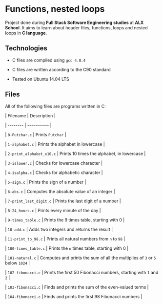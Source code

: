 # Functions, nested loops

                


                

Project done during **Full Stack Software Engineering studies** at **ALX School**. It aims to learn about header files, functions, loops and nested loops in **C language**.

                


                

## Technologies

                

* C files are compiled using `gcc 4.8.4`

                

* C files are written according to the C90 standard

                

* Tested on Ubuntu 14.04 LTS

                


                

## Files

                

All of the following files are programs written in C:

                


                

| Filename | Description |

                

| -------- | ----------- |

                

| `0-Putchar.c` | Prints `Putchar` |

                

| `1-alphabet.c` | Prints the alphabet in lowercase |

                

| `2-print_alphabet_x10.c` | Prints 10 times the alphabet, in lowercase |

                

| `3-islower.c` | Checks for lowercase character |

                

| `4-isalpha.c` | Checks for alphabetic character |

                

| `5-sign.c` | Prints the sign of a number |

                

| `6-abs.c` | Computes the absolute value of an integer |

                

| `7-print_last_digit.c` | Prints the last digit of a number |

                

| `8-24_hours.c` | Prints every minute of the day |

                

| `9-times_table.c` | Prints the 9 times table, starting with 0 |

                

| `10-add.c` | Adds two integers and returns the result |

                

| `11-print_to_98.c` | Prints all natural numbers from `n` to `98` |

                

| `100-times_table.c` | Prints the `n` times table, starting with 0 |

                

| `101-natural.c` | Computes and prints the sum of all the multiplies of `3` or `5` below `1024` |

                

| `102-fibonacci.c` | Prints the first 50 Fibonacci numbers, starting with `1` and `2` |

                

| `103-fibonacci.c` | Finds and prints the sum of the even-valued terms |

                

| `104-fibonacci.c` | Finds and prints the first 98 Fibonacci numbers |



